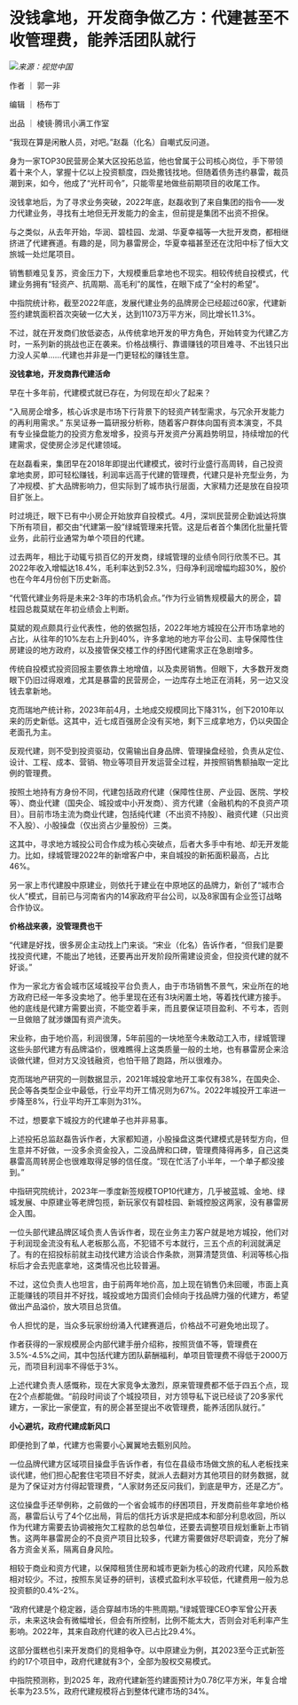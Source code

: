 # 没钱拿地，开发商争做乙方：代建甚至不收管理费，能养活团队就行

![](https://inews.gtimg.com/news_bt/OIvgiRI-rIf1wNRpS8wWx6rUSg2UUdRgMACrH600uiDb8AA/1000)_来源：视觉中国_

作者 ｜ 郭一非

编辑 ｜ 杨布丁

出品 ｜ 棱镜·腾讯小满工作室

“我现在算是闲散人员，对吧。”赵磊（化名）自嘲式反问道。

身为一家TOP30民营房企某大区投拓总监，他也曾属于公司核心岗位，手下带领着十来个人，掌握十亿以上投资额度，四处撒钱找地。但随着债务违约暴雷，裁员潮到来，如今，他成了“光杆司令”，只能零星地做些前期项目的收尾工作。

没钱拿地后，为了寻求业务突破，2022年底，赵磊收到了来自集团的指令——发力代建业务，寻找有土地但无开发能力的金主，但前提是集团不出资不担保。

与之类似，从去年开始，华润、碧桂园、龙湖、华夏幸福等一大批开发商，都相继挤进了代建赛道。有趣的是，同为暴雷房企，华夏幸福甚至还在沈阳中标了恒大文旅城一处烂尾项目。

销售额难见复苏，资金压力下，大规模重启拿地也不现实。相较传统自投模式，代建业务拥有“轻资产、抗周期、高毛利”的属性，在眼下成了“全村的希望”。

中指院统计称，截至2022年底，发展代建业务的品牌房企已经超过60家，代建新签约建筑面积首次突破一亿大关，达到11073万平方米，同比增长11.3%。

不过，就在开发商们放低姿态，从传统拿地开发的甲方角色，开始转变为代建乙方时，一系列新的挑战也正在袭来。价格战横行、靠谱赚钱的项目难寻、不出钱只出力没人买单……代建也并非是一门更轻松的赚钱生意。

**没钱拿地，开发商靠代建活命**

早在十多年前，代建模式就已存在，为何现在却火了起来？

“入局房企增多，核心诉求是市场下行背景下的轻资产转型需求，与冗余开发能力的再利用需求。”
东吴证券一篇研报分析称，随着客户群体向国有资本演变，不具有专业操盘能力的投资方愈发增多，投资与开发资产分离趋势明显，持续增加的代建需求，促使房企涉足代建领域。

在赵磊看来，集团早在2018年即提出代建模式，彼时行业盛行高周转，自己投资拿地卖房，即可轻松赚钱，利润率远高于代建的管理费，代建只是补充型业务，为了冲规模、扩大品牌影响力，但实际到了城市执行层面，大家精力还是放在自投项目扩张上。

时过境迁，眼下已有中小房企开始放弃自投模式。4月，深圳民营房企勤诚达将旗下所有项目，都交由“代建第一股”绿城管理来托管。这是后者首个集团化批量托管业务，此前行业通常为单个项目的代建。

过去两年，相比于动辄亏损百亿的开发商，绿城管理的业绩令同行欣羡不已。其2022年收入增幅达18.4%，毛利率达到52.3%，归母净利润增幅均超30%，股价也在今年4月份创下历史新高。

“代管代建业务将是未来2-3年的市场机会点。”作为行业销售规模最大的房企，碧桂园总裁莫斌在年初业绩会上判断。

莫斌的观点颇具行业代表性，他的依据包括，2022年地方城投在公开市场拿地的占比，从往年的10%左右上升到40%，许多拿地的地方平台公司、主导保障性住房建设的地方政府，以及接管保交楼工作的纾困代建需求正在急剧增多。

传统自投模式投资回报主要依靠土地增值，以及卖房销售。但眼下，大多数开发商眼下仍旧过得艰难，尤其是暴雷的民营房企，一边库存土地正在消耗，另一边又没钱去拿新地。

克而瑞地产统计称，2023年前4月，土地成交规模同比下降31%，创下2010年以来的历史新低。这其中，近七成百强房企没有买地，剩下三成拿地方，仍以央国企老面孔为主。

反观代建，则不受到投资驱动，仅需输出自身品牌、管理操盘经验，负责从定位、设计、工程、成本、营销、物业等项目开发运营全过程，并按照销售额抽取一定比例的管理费。

按照土地持有方身份不同，代建包括政府代建（保障性住房、产业园、医院、学校等）、商业代建（国央企、城投或中小开发商）、资方代建（金融机构的不良资产项目）。目前市场主流为商业代建，包括纯代建（不出资不持股）、融资代建（只出资不入股）、小股操盘（仅出资占少量股份）三类。

这其中，寻求地方城投公司合作成为核心突破点，后者大多手中有地、却无开发能力。比如，绿城管理2022年的新增客户中，来自城投的新拓面积最高，占比46%。

另一家上市代建股中原建业，则依托于建业在中原地区的品牌力，新创了“城市合伙人”模式，目前已与河南省内的14家政府平台公司，以及8家国有企业签订战略合作协议。

**价格战来袭，没管理费也干**

“代建是好找，很多房企主动找上门来谈。“宋业（化名）告诉作者，“但我们是要找投资代建，不能出了地钱，还要再出开发阶段所需建设资金，但投资代建的就不好谈。”

作为一家北方省会城市区域城投平台负责人，由于市场销售不景气，宋业所在的地方政府已经一年多没卖地了。他手里现在还有3块闲置土地，等着找代建方接手。他的底线是代建方需要出资，不能空着手来，而且要保证项目盈利、不亏本，否则一旦做赔了就涉嫌国有资产流失。

宋业称，由于地价高，利润很薄，5年前囤的一块地至今未敢动工入市，绿城管理这些头部代建方有品牌溢价，很难瞧得上这类质量一般的土地，也有暴雷房企来洽谈做代建，但对方又没钱融资，也怕干赔了跑路，所以很难办。

克而瑞地产研究的一则数据显示，2021年城投拿地开工率仅有38%，在国央企、民企等各类型企业中最低，行业平均开工情况则为67%。2022年城投开工率进一步降至8%，行业平均开工率则为31%。

不过，想要拿下城投方的代建单子也并非易事。

上述投拓总监赵磊告诉作者，大家都知道，小股操盘这类代建模式是转型方向，但生意并不好做，一没多余资金投入，二没品牌和口碑，管理费降得再多，自己这类暴雷高周转房企也很难取得足够的信任度。“现在忙活了小半年，一个单子都没接到。”

中指研究院统计，2023年一季度新签规模TOP10代建方，几乎被蓝城、金地、绿城发展、中原建业等老牌包揽，新玩家仅有碧桂园、新城控股这两家，没有暴雷房企入围。

一位头部代建品牌区域负责人告诉作者，现在业务主力客户就是地方城投，他们对于利润现金流没有私人老板那么高，不犯错不亏本就行，三五个点的利润就满足了。有的在招投标前就主动找代建方洽谈合作条款，测算清楚货值、利润等核心指标后才会去兜底拿地，这类情况也比较普遍。

不过，这位负责人也坦言，由于前两年地价高，加上现在销售仍未回暖，市面上真正能赚钱的项目并不好找，城投或地方国资们会倾向于找品牌力强的代建方，希望做出产品溢价，放大项目总货值。

令人担忧的是，当众多玩家纷纷涌入代建赛道后，价格战不可避免地出现了。

作者获得的一家规模房企内部代建手册介绍称，按照货值不等，管理费在3.5%-4.5%之间，其中包括代建方团队薪酬福利，单项目管理费不得低于2000万元，而项目利润率不得低于3%。

上述代建负责人感慨称，现在大家竞争太激烈，原来管理费都不低于四五个点，现在2个点都能做。“前段时间谈了个城投项目，对方领导私下说已经谈了20多家代建方，一家比一家便宜，有的房企甚至提出不收管理费，能养活团队就行。”

**小心避坑，政府代建成新风口**

即便抢到了单，代建方也需要小心翼翼地去甄别风险。

一位品牌代建方区域项目操盘手告诉作者，有位在县级市场做文旅的私人老板找来谈代建，他们担心配套住宅项目不好卖，就派人去翻对方其他项目的财务数据，就是为了保证对方付得起管理费，“人家财务还反问我们，到底是甲方，还是乙方”。

这位操盘手还举例称，之前做的一个省会城市的纾困项目，开发商前些年拿地价格高，暴雷后认亏了4个亿出局，背后的信托方诉求是把成本和部分利息收回，所以作为代建方需要去协调被拖欠工程款的总包单位，还要去调整项目规划重新上市销售。这两年暴雷房企的不良资产项目比较多，代建方需要做好尽职调查，充分了解各方资金关系，隔离自身风险。

相较于商业和资方代建，以保障租赁住房和城市更新为核心的政府代建，风险系数相对较少。不过，按照东吴证券的研判，该模式盈利水平较低，代建费用一般为总投资额的0.4%-2%。

“政府代建是个稳定器，适合穿越市场的牛熊周期。”绿城管理CEO李军曾公开表示，未来这块会有微幅增长，但会有所控制，比例不能太大，否则会对毛利率产生影响。2022年，其来自政府代建的收入已占比29.4%。

这部分蛋糕也引来开发商们的竞相争夺。以中原建业为例，其2023至今正式新签约的17个项目中，政府代建就有3个，全部为股权交易模式。

中指院预测称，到2025 年，政府代建新签约建面预计为0.78亿平方米，年复合增长率为23.5%，政府代建规模将占到整体代建市场的34%。

